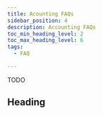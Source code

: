 ```yaml
---
title: Acounting FAQs
sidebar_position: 4
description: Accounting FAQs
toc_min_heading_level: 2
toc_max_heading_level: 6
tags:
  - FAQ

---
```


TODO

## Heading 
